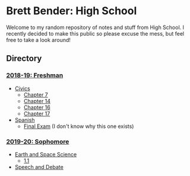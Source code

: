 # Brett Bender: High School
Welcome to my random repository of notes and stuff from High School. I recently decided to make this public so please excuse the mess, but feel free to take a look around!

## Directory
### [2018-19: Freshman](2018-19)
- [Civics](2018-19/Civics)
  - [Chapter 7](2018-19/Civics/Chapter%207)
  - [Chapter 14](2018-19/Civics/Chapter%2014)
  - [Chapter 16](2018-19/Civics/Chapter%2016)
  - [Chapter 17](2018-19/Civics/Chapter%2017)
- [Spanish](2018-19/Spanish)
  - [Final Exam](2018-19/Spanish/FinalExam.md) (I don't know why this one exists)
### [2019-20: Sophomore](2019-20)
- [Earth and Space Science](2019-20/EarthAndSpaceScience)
  - [1.1](2019-20/EarthAndSpaceScience/1.1)
- [Speech and Debate](2019-20/SpeechAndDebate)
